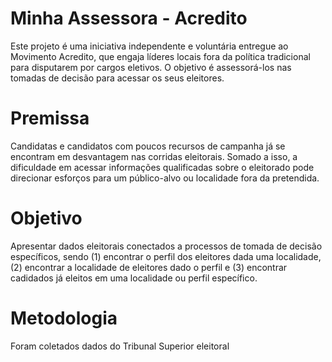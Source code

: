 # Minha Assessora - Acredito 
Este projeto é uma iniciativa independente e voluntária entregue ao Movimento Acredito, que engaja líderes locais fora da política tradicional para disputarem por cargos eletivos. O objetivo é assessorá-los nas tomadas de decisão para acessar os seus eleitores.

# Premissa
Candidatas e candidatos com poucos recursos de campanha já se encontram em desvantagem nas corridas eleitorais. Somado a isso, a dificuldade em acessar informações qualificadas sobre o eleitorado pode direcionar esforços para um público-alvo ou localidade fora da pretendida.  

# Objetivo 
Apresentar dados eleitorais conectados a processos de tomada de decisão específicos, sendo (1) encontrar o perfil dos eleitores dada uma localidade, (2) encontrar a localidade de eleitores dado o perfil e (3) encontrar cadidados já eleitos em uma localidade ou perfil específico.

# Metodologia
Foram coletados dados do Tribunal Superior eleitoral 
